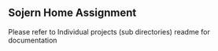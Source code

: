 
## Sojern Home Assignment

Please refer to Individual projects (sub directories) readme for documentation

